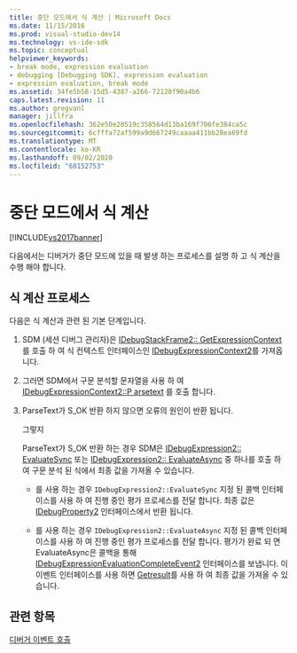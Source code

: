 ```yaml
---
title: 중단 모드에서 식 계산 | Microsoft Docs
ms.date: 11/15/2016
ms.prod: visual-studio-dev14
ms.technology: vs-ide-sdk
ms.topic: conceptual
helpviewer_keywords:
- break mode, expression evaluation
- debugging [Debugging SDK], expression evaluation
- expression evaluation, break mode
ms.assetid: 34fe5b58-15d5-4387-a266-72120f90a4b6
caps.latest.revision: 11
ms.author: gregvanl
manager: jillfra
ms.openlocfilehash: 362e50e20519c358564d13ba169f706fe384ca5c
ms.sourcegitcommit: 6cfffa72af599a9d667249caaaa411bb28ea69fd
ms.translationtype: MT
ms.contentlocale: ko-KR
ms.lasthandoff: 09/02/2020
ms.locfileid: "68152753"
---
```

# <a name="expression-evaluation-in-break-mode"></a>중단 모드에서 식 계산
[!INCLUDE[vs2017banner](../../includes/vs2017banner.md)]

다음에서는 디버거가 중단 모드에 있을 때 발생 하는 프로세스를 설명 하 고 식 계산을 수행 해야 합니다.  
  
## <a name="expression-evaluation-process"></a>식 계산 프로세스  
 다음은 식 계산과 관련 된 기본 단계입니다.  
  
1. SDM (세션 디버그 관리자)은 [IDebugStackFrame2:: GetExpressionContext](../../extensibility/debugger/reference/idebugstackframe2-getexpressioncontext.md) 를 호출 하 여 식 컨텍스트 인터페이스인 [IDebugExpressionContext2](../../extensibility/debugger/reference/idebugexpressioncontext2.md)를 가져옵니다.  
  
2. 그러면 SDM에서 구문 분석할 문자열을 사용 하 여 [IDebugExpressionContext2::P arsetext](../../extensibility/debugger/reference/idebugexpressioncontext2-parsetext.md) 를 호출 합니다.  
  
3. ParseText가 S_OK 반환 하지 않으면 오류의 원인이 반환 됩니다.  
  
     그렇지  
  
     ParseText가 S_OK 반환 하는 경우 SDM은 [IDebugExpression2:: EvaluateSync](../../extensibility/debugger/reference/idebugexpression2-evaluatesync.md) 또는 [IDebugExpression2:: EvaluateAsync](../../extensibility/debugger/reference/idebugexpression2-evaluateasync.md) 중 하나를 호출 하 여 구문 분석 된 식에서 최종 값을 가져올 수 있습니다.  
  
    - 를 사용 하는 경우 `IDebugExpression2::EvaluateSync` 지정 된 콜백 인터페이스를 사용 하 여 진행 중인 평가 프로세스를 전달 합니다. 최종 값은 [IDebugProperty2](../../extensibility/debugger/reference/idebugproperty2.md) 인터페이스에서 반환 됩니다.  
  
    - 를 사용 하는 경우 `IDebugExpression2::EvaluateAsync` 지정 된 콜백 인터페이스를 사용 하 여 진행 중인 평가 프로세스를 전달 합니다. 평가가 완료 되 면 EvaluateAsync은 콜백을 통해 [IDebugExpressionEvaluationCompleteEvent2](../../extensibility/debugger/reference/idebugexpressionevaluationcompleteevent2.md) 인터페이스를 보냅니다. 이 이벤트 인터페이스를 사용 하면 [Getresult](../../extensibility/debugger/reference/idebugexpressionevaluationcompleteevent2-getresult.md)를 사용 하 여 최종 값을 가져올 수 있습니다.  
  
## <a name="see-also"></a>관련 항목  
 [디버거 이벤트 호출](../../extensibility/debugger/calling-debugger-events.md)
